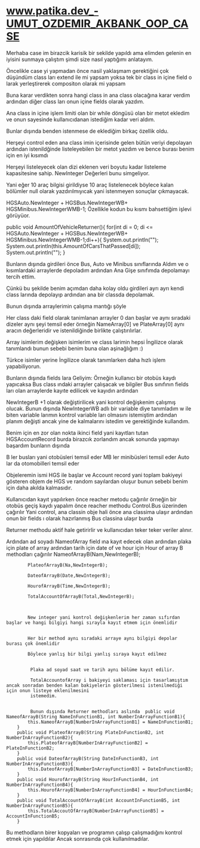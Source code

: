 # www.patika.dev_-UMUT_OZDEMIR_AKBANK_OOP_CASE
Merhaba case im birazcik karisik bir sekilde yapıldı ama elimden gelenin en iyisini sunmaya çalıştım şimdi size nasıl yaptığımı anlatayım.


Öncelikle case yi yapmadan önce nasil yaklaşmam gerektiğini çok düşündüm class ları extend ile mi yapsam yoksa tek bir class in içine field o
larak yerleştirerek compositon olarak mi yapsam

Buna karar verdikten sonra hangi class in ana class olacağına karar verdim ardından diğer class ları onun içine fields olarak yazdım.

Ana class in içine işlem limiti olan bir while döngüsü olan bir metot ekledim ve onun sayesinde kullanıcıdanan istediğim kadar veri aldım.

Bunlar dışında benden istenmese de eklediğim birkaç özellik oldu.

Herşeyi control eden ana class imin içerisinde gelen bütün veriyi depolayan ardından istenildğinde listeleyebilen bir metot yazdım ve bence burası benim için en iyi kısımdı


Herşeyi listeleyecek olan dizi eklenen veri boyutu kadar listeleme kapasitesine sahip. NewInteger Değerleri bunu simgeliyor.

Yani eğer  10 araç bilgisi girildiyse 10 araç listelenecek böylece kalan bölümler null olarak yazdırılmıyıcak yani istenmeyen sonuçlar çıkmayacak.

HGSAuto.NewInteger + HGSBus.NewIntegerWB+ HGSMinibus.NewIntegerWMB-1; Özellikle kodun bu kısmı bahsettiğim işlevi görüyüor.

public void AmountOfVehicleReturner(){
        for(int di = 0; di <= HGSAuto.NewInteger + HGSBus.NewIntegerWB+ HGSMinibus.NewIntegerWMB-1;di++){
            System.out.println("");
            System.out.println(this.AmountOfCarsThatPassed[di]);
            System.out.println("");
        }
        



Bunların dışında girdileri önce Bus, Auto ve Minibus sınıflarında Aldım ve o kısımlardaki arraylerde depoladım ardından Ana Gişe sınıfımda depolamayı tercih ettim.

Çünkü bu şekilde benim açımdan daha kolay oldu girdileri ayrı ayrı kendi class larında depolayıp ardından ana bir classda depolamak.

Bunun dışında arraylerimin çalışma mantığı şöyle


Her class daki field olarak tanimlanan arrayler 0 dan başlar ve aynı sıradaki dizeler aynı şeyi temsil eder örneğin NameArray[0] ve PlateArray[0] aynı aracın değerleridir
ve istenildiğinde birlikte çalıştırılırlar.

Array isimlerim değişken isimlerim ve class larimin hepsi İngilizce olarak tanımlandı bunun sebebi benim buna olan aşinağlığım :)

Türkce isimler yerine İngilizce olarak tanımlarken daha hızlı işlem yapabiliyorun.

Bunların dışında fields lara Geliyim:
 Örneğin kullanıcı bir otobüs kaydı yapıcaksa Bus class ındaki arrayler çalışacak ve bilgiler Bus sınıfının fields ları olan arraylerde kayıte edilicek ve kayıdın ardından
 
 NewIntegerB +1 olarak değiştirilicek yani kontrol değişkenim çalışmış olucak. Bunun dışında NewIntegerWB adlı bir  variable diye tanımladım w ile biten variable larımın
 kontrol variable ları olmasını istemiştim ardından planım değişti ancak yine de kalmalarını istedim ve gerektiğinde kullandım.
 
 
 Benim için en zor olan nokta ikinci field yani kayıtları tutan HGSAccountRecord burda birazcık zorlandım ancak sonunda yapmayı başardım bunların dışında
 
 B ler busları yani otobüsleri temsil eder
 MB ler minibüsleri temsil eder
 Auto lar da otomobilleri temsil eder


Objeleremin ismi HGS ile başlar ve Account record yani toplam bakiyeyi gösteren objem de HGS ve random  sayılardan oluşur bunun sebebi benim için daha akılda kalmasıdır.


Kullanıcıdan kayıt yapılırken önce reacher metodu çağırılır örneğin bir otobüs geçiş kaydı yapalım önce reacher methodu Control.Bus üzerinden çağırılır
Yani control, ana classin obje hali önce ana classima ulaşır ardından onun bir fields ı olarak hazırlanmış Bus classina ulaşır burda

Returner methodu aktif hale getirirlir ve kullanıcıdan teker teker veriler alınır.

Ardından ad soyadı NameofArray field ına kayıt edecek olan  ardından plaka için plate of array ardından tarih için date of ve hour için Hour of array B methodları çağırılır
NameofArrayB(Nam,NewIntegerB);

            PlateofArrayB(Na,NewIntegerB);

            DateofArrayB(Date,NewIntegerB);

            HourofArrayB(Time,NewIntegerB);

            TotalAccountOfArrayB(Total,NewIntegerB); 
            
            
            
            New integer yani kontrol değişkenlerim her zaman sıfırdan başlar ve hangi bilgiyi hangi sırayla kayıt etmem için önemlidir
            
            
            Her bir method aynı sıradaki arraye aynı bilgiyi depolar burası çok önemlidir
            
            Böylece yanlış bir bilgi yanlış sıraya kayıt edilmez
             
             
             Plaka ad soyad saat ve tarih aynı bölüme kayıt edilir.
             
             TotalAccountofArray i bakiyeyi saklaması için tasarlamıştım ancak sonradan benden kalan bakiyelerin gösterilmesi istenilmediği için onun listeye eklenilmesini
             istemedim.
             
             
             Bunun dışında Returner methodları aslında  public void NameofArrayB(String NameInFunctionB1, int NumberInArrayFunctionB1){
            this.NameofArrayB[NumberInArrayFunctionB1] = NameInFunctionB1;
        }
        public void PlateofArrayB(String PlateInFunctionB2, int NumberInArrayFunctionB2){
            this.PlateofArrayB[NumberInArrayFunctionB2] = PlateInFunctionB2;
        }
        public void DateofArrayB(String DateInFunctionB3, int NumberInArrayFunctionB3){
            this.DateofArrayB[NumberInArrayFunctionB3] = DateInFunctionB3;
        }
        public void HourofArrayB(String HourInFunctionB4, int NumberInArrayFunctionB4){
            this.HourofArrayB[NumberInArrayFunctionB4] = HourInFunctionB4;
        }
        public void TotalAccountOfArrayB(int AccountInFunctionB5, int NumberInArrayFunctionB5){
            this.TotalAccoutOfArrayB[NumberInArrayFunctionB5] = AccountInFunctionB5;
        }


Bu methodların birer kopyaları ve programın çalışp çalışmadığını kontrol etmek için yapıldılar
Ancak sonrasında çok kullanılmadılar.
      
 
 
 
 


        
        
        
        
     
